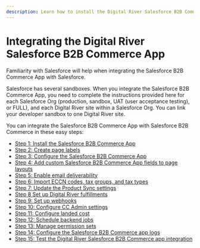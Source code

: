 ```yaml
---
description: Learn how to install the Digital River Salesforce B2B Commerce App.
---
```


# Integrating the Digital River Salesforce B2B Commerce App

Familiarity with Salesforce will help when integrating the Salesforce B2B Commerce App with Salesforce.

Salesforce has several sandboxes. When you integrate the Salesforce B2B Commerce App, you need to complete the instructions provided here for each Salesforce Org (production, sandbox, UAT (user acceptance testing), or FULL), and each Digital River site within a Salesforce Org. You can link your developer sandbox to one Digital River site.

You can integrate the Salesforce B2B Commerce App with Salesforce B2B Commerce in these easy steps:

* [Step 1: Install the Salesforce B2B Commerce App](step-1-install-the-salesforce-b2b-commerce-app.md)
* [Step 2: Create page labels](step-2-create-page-labels.md)
* [Step 3: Configure the Salesforce B2B Commerce App](step-3-configure-the-salesforce-b2b-commerce-app.md)
* [Step 4: Add custom Salesforce B2B Commerce App fields to page layouts](step-4-add-custom-salesforce-b2b-commerce-app-fields-to-page-layouts.md)
* [Step 5: Enable email deliverability](step-5-enable-email-deliverability.md)
* [Step 6: Import ECCN codes, tax groups, and tax types](step-6-import-eccn-codes-tax-groups-and-tax-types.md)
* [Step 7: Update the Product Sync settings](step-7.-update-the-product-sync-settings.md)
* [Step 8 Set up Digital River fulfillments](step-8-set-up-digital-river-fulfillments.md)
* [Step 9: Set up webhooks](step-9-set-up-webhooks.md)
* [Step 10: Configure CC Admin settings](step-10-configure-cc-admin-settings.md)
* [Step 11: Configure landed cost](step-11-configure-landed-cost.md)
* [Step 12: Schedule backend jobs](step-12-schedule-backend-jobs.md)
* [Step 13: Manage permission sets](step-11-manage-permission-sets.md)
* [Step 14: Configure the Salesforce B2B Commerce app logs](step-14-configure-the-digital-river-app-logs.md)
* [Step 15: Test the Digital River Salesforce B2B Commerce app integration](step-15-test-the-digital-river-salesforce-b2b-commerce-app-integration.md)
